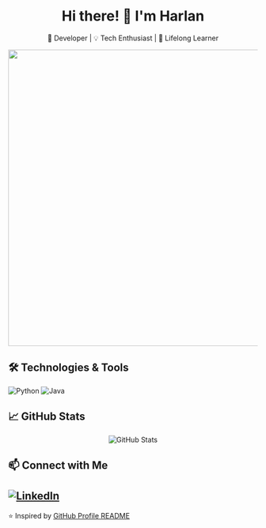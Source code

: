 <!-- Header with your name and a short description -->
<h1 align="center">Hi there! 👋 I'm Harlan</h1>
<p align="center">
  🚀 Developer | 💡 Tech Enthusiast | 🎯 Lifelong Learner
</p>

<!-- Optional Image or GIF -->
<p align="center">
  <img src="https://media2.giphy.com/media/v1.Y2lkPTc5MGI3NjExOW4xMGFpeXBkY3h4Z3dtbm5oYnBjdGp1cm93ZWQ4dTVlMjY0azR1MyZlcD12MV9pbnRlcm5hbF9naWZfYnlfaWQmY3Q9Zw/b4ab9TBk9Ornvrt9W8/giphy.gif" width="600">
</p>


## 🛠️ Technologies & Tools
![Python](https://img.shields.io/badge/Python-3776AB?style=for-the-badge&logo=python&logoColor=white)
![Java](https://img.shields.io/badge/Java-F7DF1E?style=for-the-badge&logo=java&logoColor=black)

## 📈 GitHub Stats
<p align="center">
  <img src="https://github-readme-stats.vercel.app/api?username=harlanenciso112&show_icons=true&theme=radical" alt="GitHub Stats" />
</p>

## 📫 Connect with Me
[![LinkedIn](https://img.shields.io/badge/LinkedIn-0A66C2?style=for-the-badge&logo=linkedin&logoColor=white)](https://linkedin.com/in/YOUR-USERNAME)
---
⭐️ Inspired by [GitHub Profile README](https://github.com/matrivisuals)

